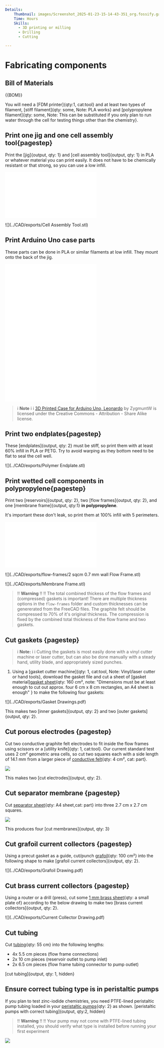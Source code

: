 ```yaml
---
Details:
    Thumbnail: images/Screenshot_2025-01-23-15-14-43-351_org.fossify.gallery_1.jpg
    Time: Hours
    Skills:
      - 3D printing or milling
      - Drilling
      - Cutting

---
```

<!-- There should be only one Header per page. You do not need to use all the keys -->
# Fabricating components

## Bill of Materials

{{BOM}}

You will need a [FDM printer]{qty:1, cat:tool} and at least two types of filament, [stiff filament]{qty: some, Note: PLA works} and [polypropylene filament]{qty: some, Note: This can be substituted if you only plan to run water through the cell for testing things other than the chemistry}.

## Print one jig and one cell assembly tool{pagestep}

Print the [jig]{output, qty: 1} and [cell assembly tool]{output, qty: 1} in PLA or whatever material you can print easily. It does not have to be chemically resistant or that strong, so you can use a low infill.

![](../CAD/exports/jig.stl)

![](../CAD/exports/Cell Assembly Tool.stl)

## Print Arduino Uno case parts

These parts can be done in PLA or similar filaments at low infill. They mount onto the back of the jig.

![](../CAD/exports/uno_case/uno_case_base.stl)
![](../CAD/exports/uno_case/uno_case_lid.stl)
![](../CAD/exports/uno_case/reset_button.stl)


>i **Note** 
>i
>i [3D Printed Case for Arduino Uno, Leonardo](https://github.com/zygmuntw/3D-Printed-Case-for-Arduino) by ZygmuntW is licensed under the Creative Commons - Attribution - Share Alike license.


## Print two endplates{pagestep}

These [endplates]{output, qty: 2} must be stiff, so print them with at least 60% infill in PLA or PETG. Try to avoid warping as they bottom need to be flat to seal the cell well.

![](../CAD/exports/Polymer Endplate.stl)

## Print wetted cell components in polypropylene{pagestep}
 
Print two [reservoirs]{output, qty: 2}, two [flow frames]{output, qty: 2}, and one [membrane frame]{output, qty:1} **in polypropylene**.

It's important these don't leak, so print them at 100% infill with 5 perimeters.

![](../CAD/exports/Reservoir.stl)

![](../CAD/exports/flow-frames/2 sqcm 0.7 mm wall Flow Frame.stl)

![](../CAD/exports/Membrane Frame.stl)


>!! **Warning** 
>!!
>!! The total combined thickess of the flow frames and (compressed) gaskets is important! There are multiple thickness options in the `flow-frames` folder and custom thicknesses can be genererated from the FreeCAD files. The graphite felt should be compressed to 70% of it's original thickness. The compression is fixed by the combined total thickness of the flow frame and two gaskets.

## Cut gaskets {pagestep}

>i **Note:**
>i
>i Cutting the gaskets is most easily done with a vinyl cutter machine or laser cutter, but can also be done manually with a steady hand, utility blade, and appropriately sized punches.

1. Using a [gasket cutter machine]{qty: 1, cat:tool, Note: Vinyl/laser cutter or hand tools}, download the gasket file and cut a sheet of [gasket material][gasket sheet](gaskets.md){qty: 160 cm², note: "Dimensions must be at least enough to cut out approx. four 6 cm x 8 cm rectangles, an A4 sheet is enough" } to make the following four gaskets:

![](../CAD/exports/Gasket Drawings.pdf)

This makes two [inner gaskets]{output, qty: 2} and two [outer gaskets]{output, qty: 2}.

## Cut porous electrodes {pagestep}

Cut two conductive graphite felt electrodes to fit inside the flow frames using scissors or a [utility knife]{qty: 1, cat:tool}. Our current standard test uses 2 cm² geometric area cells, so cut two squares each with a side length of 14.1 mm from a larger piece of [conductive felt](conductive_felt.md){qty: 4 cm², cat: part}.

![](images/electrodes.jpeg)

This makes two [cut electrodes]{output, qty: 2}.

## Cut separator membrane {pagestep}

Cut [separator sheet](separator_sheet.md){qty: A4 sheet,cat: part} into three 2.7 cm x 2.7 cm squares.

![](images/separators.jpeg)

This produces four [cut membranes]{output, qty: 3}

## Cut grafoil current collectors {pagestep}

Using a precut gasket as a guide, cut/punch [grafoil](grafoil.md){qty: 100 cm²} into the following shape to make [grafoil current collectors]{output, qty: 2}.

![](../CAD/exports/Grafoil Drawing.pdf)


## Cut brass current collectors {pagestep}

Using a router or a drill (press), cut some [1 mm brass sheet](brass.md){qty: a small plate of} according to the below drawing to make two [brass current collectors]{output, qty: 2}.

![](../CAD/exports/Current Collector Drawing.pdf)

## Cut tubing

Cut [tubing](tubing.md){qty: 55 cm} into the following lengths:

- 4x 5.5 cm pieces (flow frame connections)
- 2x 10 cm pieces (reservoir outlet to pump inlet)
- 2x 6.5 cm pieces (flow frame tubing connector to pump outlet)

[cut tubing]{output, qty: 1, hidden}

## Ensure correct tubing type is in peristaltic pumps

If you plan to test zinc-iodide chemistries, you need PTFE-lined peristaltic pump tubing loaded in your [peristaltic pumps](pumps.md){qty: 2} as shown. [peristaltic pumps with correct tubing]{output, qty:2, hidden}

>!! **Warning** 
>!!
>!! Your pump may not come with PTFE-lined tubing installed, you should verify what type is installed before running your first experiment

![](images/IMG_20250423_160923.jpg)




